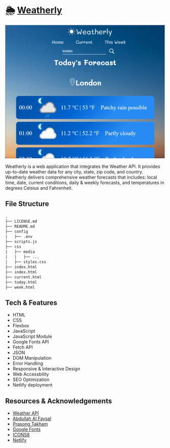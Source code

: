 # 🌦️ [Weatherly](https://weatherly-jay-lim-dev.netlify.app/?)

![a page of the app showing an hourly forecast for the day](css/media/weatherly-page.png)

Weatherly is a web application that integrates the Weather API. It provides up-to-date weather data for any city, state, zip code, and country. Weatherly delivers comprehensive weather forecasts that includes: local time, date, current conditions, daily & weekly forecasts, and temperatures in degrees Celsius and Fahrenheit.

## File Structure
```
.
├── LICENSE.md
├── README.md
├── config
|   ├── .env
├── scripts.js
├── css
|   ├── media
|   |   ├── ...
|   ├── styles.css
├── index.html
├── index.html
├── current.html
├── today.html
├── week.html
```

## Tech & Features
* HTML
* CSS
* Flexbox
* JavaScript
* JavaScript Module
* Google Fonts API
* Fetch API
* JSON
* DOM Manipulation
* Error Handling
* Responsive & Interactive Design
* Web Accessbility
* SEO Optimization
* Netlify deployment

## Resources & Acknowledgements
* [Weather API](https://www.weatherapi.com/)
* [Abdullah Al Faysal](https://www.vecteezy.com/video/31393582-the-skye-blue-time-lapse-at-countryside
)
* [Prasong Takham](https://www.vecteezy.com/photo/6893351-beautiful-sunset-sky-abstract-background)
* [Google Fonts](https://fonts.google.com/)
* [ICONS8](https://icons8.com/)
* [Netlify](https://www.netlify.com/)
